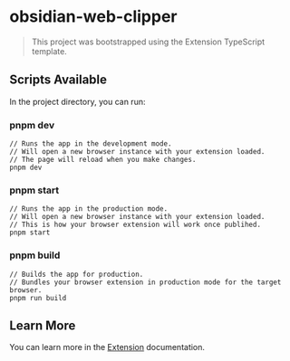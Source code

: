 # obsidian-web-clipper

> This project was bootstrapped using the Extension TypeScript template.

## Scripts Available

In the project directory, you can run:

### pnpm dev

```
// Runs the app in the development mode.
// Will open a new browser instance with your extension loaded.
// The page will reload when you make changes.
pnpm dev
```

### pnpm start

```
// Runs the app in the production mode.
// Will open a new browser instance with your extension loaded.
// This is how your browser extension will work once publihed.
pnpm start
```

### pnpm build

```
// Builds the app for production.
// Bundles your browser extension in production mode for the target browser.
pnpm run build
```

## Learn More

You can learn more in the [Extension](https://extension.js.org) documentation.
